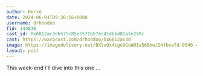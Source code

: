```yaml
---
author: Hervé
date: 2024-06-01T09:36:56+0000
username: drhoodoo
fid: 444836
cast_id: 0x6812ac3d6575c85e5571657ec41dbbd81afe298c
cast: https://warpcast.com/drhoodoo/0x6812ac3d
image: https://imagedelivery.net/BXluQx4ige9GuW0Ia56BHw/24fbcefd-0540-4994-bd29-4a53c678e300/original
layout: post
---
```

This week-end i'll dive into this one ...  

<img src='https://imagedelivery.net/BXluQx4ige9GuW0Ia56BHw/24fbcefd-0540-4994-bd29-4a53c678e300/original' alt='' referrerpolicy='no-referrer'/>